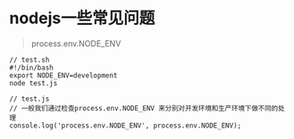 # nodejs一些常见问题

> process.env.NODE\_ENV

```
// test.sh
#!/bin/bash
export NODE_ENV=development
node test.js

// test.js
// 一般我们通过检查process.env.NODE_ENV 来分别对开发环境和生产环境下做不同的处理
console.log('process.env.NODE_ENV', process.env.NODE_ENV);
```



